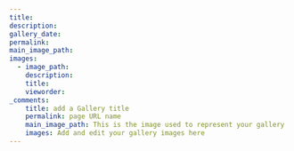 ```yaml
---
title: 
description: 
gallery_date: 
permalink:
main_image_path:
images:
  - image_path:
    description:
    title:
    vieworder:
_comments:
    title: add a Gallery title
    permalink: page URL name
    main_image_path: This is the image used to represent your gallery
    images: Add and edit your gallery images here
---
```

